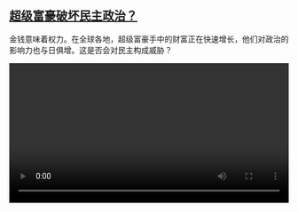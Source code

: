 <!--1722602824000-->
[超级富豪破坏民主政治？](https://www.dw.com/zh/%E8%B6%85%E7%BA%A7%E5%AF%8C%E8%B1%AA%E7%A0%B4%E5%9D%8F%E6%B0%91%E4%B8%BB%E6%94%BF%E6%B2%BB%EF%BC%9F/a-69801016)
------

<p>金钱意味着权力。在全球各地，超级富豪手中的财富正在快速增长，他们对政治的影响力也与日俱增。这是否会对民主构成威胁？</small></p><video src="https://tvdownloaddw-a.akamaihd.net/Events/mp4/vdt_zh/2024/bchi240729_tycoon_01smw_AVC_1280x720.mp4" controls style="width:100%"></video>
